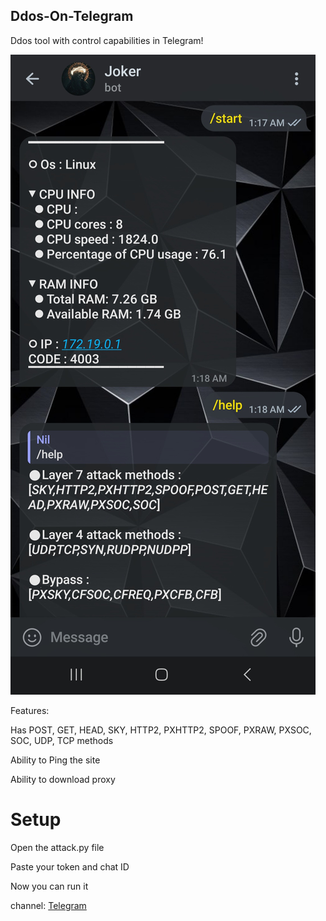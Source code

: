 ## Ddos-On-Telegram

Ddos tool with control capabilities in Telegram!

<img src="https://github.com/Mr-Spect3r/my/blob/main/Screenshot_20250616_011851_Telegram.jpg"> 


Features: 

Has POST, GET, HEAD, SKY, HTTP2, PXHTTP2, SPOOF, PXRAW, PXSOC, SOC, UDP, TCP methods

Ability to Ping the site

Ability to download proxy


# Setup

Open the attack.py file

Paste your token and chat ID

Now you can run it

channel: <a href="https://t.me/MrEsfelurm"> Telegram 
